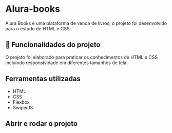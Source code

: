 # Alura-books

Alura Books é uma plataforma de venda de livros, o projeto foi desenvolvido para o estudo de HTML e CSS.

## 🔨 Funcionalidades do projeto

O projeto foi elaborado para praticar os conhecimentos de HTML e CSS incluindo responsividade em diferentes tamanhos de tela.

## Ferramentas utilizadas

- HTML
- CSS
- Flexbox
- SwiperJS

## Abrir e rodar o projeto


